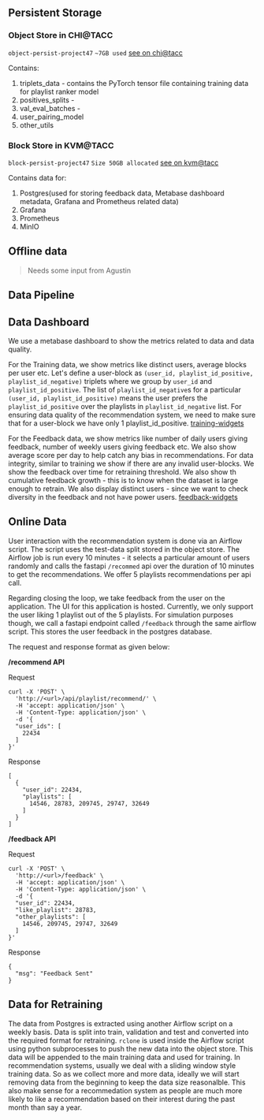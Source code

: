 ## Persistent Storage

### Object Store in CHI@TACC

`object-persist-project47`
`~7GB used`
[see on chi@tacc](https://chi.tacc.chameleoncloud.org/project/containers/container/object-persist-project47)

Contains:

1. triplets_data - contains the PyTorch tensor file containing training data for playlist ranker model
2. positives_splits -
3. val_eval_batches -
4. user_pairing_model
5. other_utils

### Block Store in KVM@TACC

`block-persist-project47`
`Size 50GB allocated`
[see on kvm@tacc](https://kvm.tacc.chameleoncloud.org/project/volumes/42b1865a-6ff9-44ed-9f8d-8ca639f4b97c/)

Contains data for:

1. Postgres(used for storing feedback data, Metabase dashboard metadata, Grafana and Prometheus related data)
2. Grafana
3. Prometheus
4. MinIO

## Offline data

> Needs some input from Agustin

## Data Pipeline

## Data Dashboard

We use a metabase dashboard to show the metrics related to data and data quality.

For the Training data, we show metrics like distinct users, average blocks per user etc. Let's define a user-block as `(user_id, playlist_id_positive, playlist_id_negative)` triplets where we group by `user_id` and `playlist_id_positive`. The list of `playlist_id_negative`s for a particular `(user_id, playlist_id_positive)` means the user prefers the `playlist_id_positive` over the playlists in `playlist_id_negative` list. For ensuring data quality of the recommendation system, we need to make sure that for a user-block we have only 1 playlist_id_positive.
[training-widgets](./images/training.png)

For the Feedback data, we show metrics like number of daily users giving feedback, number of weekly users giving feedback etc. We also show average score per day to help catch any bias in recommendations. For data integrity, similar to training we show if there are any invalid user-blocks. We show the feedback over time for retraining threshold. We also show th cumulative feedback growth - this is to know when the dataset is large enough to retrain. We also display distinct users - since we want to check diversity in the feedback and not have power users.
[feedback-widgets](./images/feedback.png)

## Online Data

User interaction with the recommendation system is done via an Airflow script. The script uses the test-data split stored in the object store. The Airflow job is run every 10 minutes - it selects a particular amount of users randomly and calls the fastapi `/recommed` api over the duration of 10 minutes to get the recommendations. We offer 5 playlists recommendations per api call.

Regarding closing the loop, we take feedback from the user on the application. The UI for this application is hosted. Currently, we only support the user liking 1 playlist out of the 5 playlists. For simulation purposes though, we call a fastapi endpoint called `/feedback` through the same airflow script. This stores the user feedback in the postgres database.

The request and response format as given below:

**/recommend API**

Request

```
curl -X 'POST' \
  'http://<url>/api/playlist/recommend/' \
  -H 'accept: application/json' \
  -H 'Content-Type: application/json' \
  -d '{
  "user_ids": [
    22434
  ]
}'
```

Response

```
[
  {
    "user_id": 22434,
    "playlists": [
      14546, 28783, 209745, 29747, 32649
    ]
  }
]
```

**/feedback API**

Request

```
curl -X 'POST' \
  'http://<url>/feedback' \
  -H 'accept: application/json' \
  -H 'Content-Type: application/json' \
  -d '{
  "user_id": 22434,
  "like_playlist": 28783,
  "other_playlists": [
    14546, 209745, 29747, 32649
  ]
}'
```

Response

```
{
  "msg": "Feedback Sent"
}
```

## Data for Retraining

The data from Postgres is extracted using another Airflow script on a weekly basis. Data is split into train, validation and test and converted into the required format for retraining. `rclone` is used inside the Airflow script using python subprocesses to push the new data into the object store. This data will be appended to the main training data and used for training. In recommendation systems, usually we deal with a sliding window style training data. So as we collect more and more data, ideally we will start removing data from the beginning to keep the data size reasonalble. This also make sense for a recommedation system as people are much more likely to like a recommendation based on their interest during the past month than say a year.
